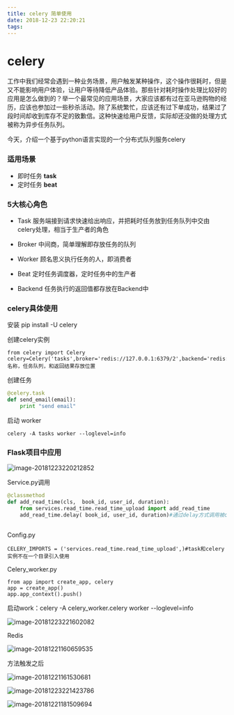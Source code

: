 ```yaml
---
title: celery 简单使用
date: 2018-12-23 22:20:21
tags:
---
```


# celery

工作中我们经常会遇到一种业务场景，用户触发某种操作，这个操作很耗时，但是又不能影响用户体验，让用户等待降低产品体验。那些针对耗时操作处理比较好的应用是怎么做到的？举一个最常见的应用场景，大家应该都有过在亚马逊购物的经历，应该也参加过一些秒杀活动。除了系统繁忙，应该还有过下单成功，结果过了段时间却收到库存不足的致歉信。这种快速给用户反馈，实际却还没做的处理方式被称为异步任务队列。

今天，介绍一个基于python语言实现的一个分布式队列服务celery

### 适用场景

- 即时任务 **task**
- 定时任务 **beat**

### 5大核心角色

- Task 服务端接到请求快速给出响应，并把耗时任务放到任务队列中交由celery处理，相当于生产者的角色

- Broker 中间商，简单理解即存放任务的队列

- Worker 顾名思义执行任务的人，即消费者

- Beat 定时任务调度器，定时任务中的生产者

- Backend 任务执行的返回值都存放在Backend中

  

### celery具体使用

安装 pip install -U celery

创建celery实例

```
from celery import Celery
celery=Celery('tasks',broker='redis://127.0.0.1:6379/2',backend='redis://127.0.0.1:6379/2')#名称，任务队列，和返回结果存放位置
```

创建任务

```python
@celery.task
def send_email(email):
    print "send email"
```

启动 worker

```
celery -A tasks worker --loglevel=info
```

### Flask项目中应用

![image-20181223220212852](/var/folders/56/dm9s_xsx5n5d885qn5cpfs000000gn/T/abnerworks.Typora/image-20181223220212852.png)

Service.py调用

```python
@classmethod
def add_read_time(cls,  book_id, user_id, duration):
    from services.read_time.read_time_upload import add_read_time
    add_read_time.delay( book_id, user_id, duration)#通过delay方式调用被celery.task
    
```

Config.py

```
CELERY_IMPORTS = ('services.read_time.read_time_upload',)#task和celery实例不在一个目录引入使用
```

Celery_worker.py

```
from app import create_app, celery
app = create_app()
app.app_context().push()
```



启动work：celery -A celery_worker.celery  worker --loglevel=info

![image-20181223221602082](/var/folders/56/dm9s_xsx5n5d885qn5cpfs000000gn/T/abnerworks.Typora/image-20181223221602082.png)

Redis 

![image-20181221160659535](/var/folders/56/dm9s_xsx5n5d885qn5cpfs000000gn/T/abnerworks.Typora/image-20181221160659535.png)

方法触发之后



![image-20181221161530681](/var/folders/56/dm9s_xsx5n5d885qn5cpfs000000gn/T/abnerworks.Typora/image-20181221161530681.png)

![image-20181223221423786](/var/folders/56/dm9s_xsx5n5d885qn5cpfs000000gn/T/abnerworks.Typora/image-20181223221423786.png)

![image-20181221181509694](/var/folders/56/dm9s_xsx5n5d885qn5cpfs000000gn/T/abnerworks.Typora/image-20181221181509694.png)

